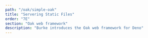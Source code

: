 ```yaml
---
path: "/oak/simple-oak"
title: "Servering Static Files"
order: "7E"
section: "Oak web framework"
description: "Burke introduces the Oak web framework for Deno"
---
```

